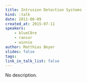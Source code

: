 ```yaml
---
title: Intrusion Detection Systems
kind: :talk
date: 2011-06-09
created_at: 2015-07-11
speakers:
    - blueC0re
    - rancor
    - winnie
author: Matthias Beyer
slides: false
tags:
link_in_talk_list: false
---
```


No description.
